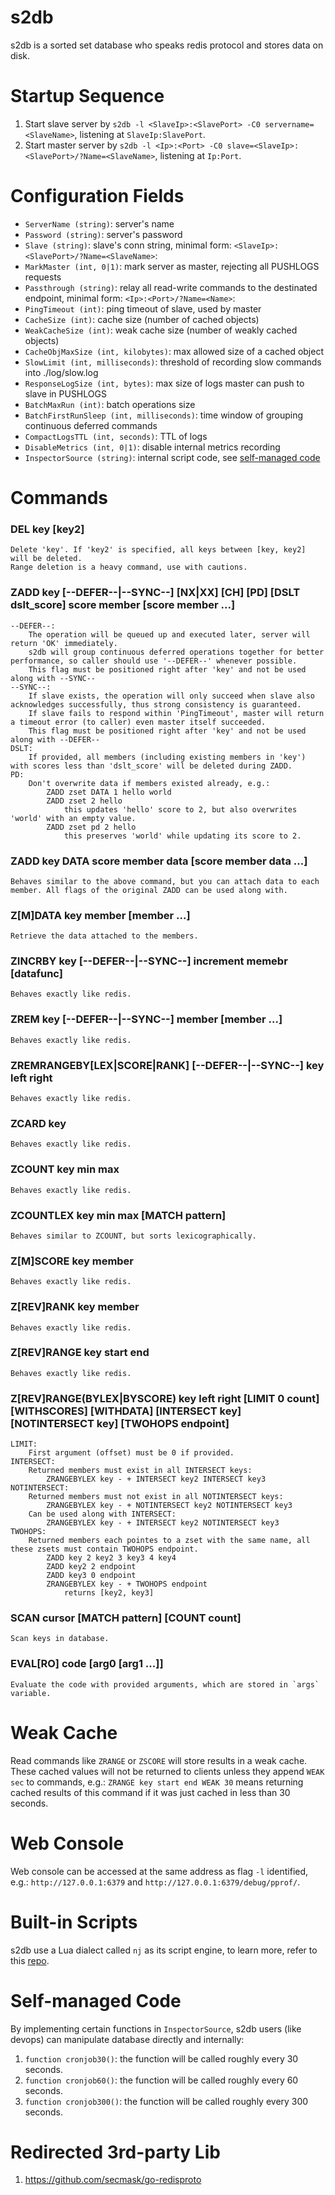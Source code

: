 # s2db
s2db is a sorted set database who speaks redis protocol and stores data on disk.

# Startup Sequence
1. Start slave server by `s2db -l <SlaveIp>:<SlavePort> -C0 servername=<SlaveName>`, listening at `SlaveIp:SlavePort`.
2. Start master server by `s2db -l <Ip>:<Port> -C0 slave=<SlaveIp>:<SlavePort>/?Name=<SlaveName>`, listening at `Ip:Port`.

# Configuration Fields
- `ServerName (string)`: server's name
- `Password (string)`: server's password
- `Slave (string)`: slave's conn string, minimal form: `<SlaveIp>:<SlavePort>/?Name=<SlaveName>`:
- `MarkMaster (int, 0|1)`: mark server as master, rejecting all PUSHLOGS requests
- `Passthrough (string)`: relay all read-write commands to the destinated endpoint, minimal form: `<Ip>:<Port>/?Name=<Name>`:
- `PingTimeout (int)`: ping timeout of slave, used by master
- `CacheSize (int)`: cache size (number of cached objects)
- `WeakCacheSize (int)`: weak cache size (number of weakly cached objects)
- `CacheObjMaxSize (int, kilobytes)`: max allowed size of a cached object
- `SlowLimit (int, milliseconds)`: threshold of recording slow commands into ./log/slow.log
- `ResponseLogSize (int, bytes)`: max size of logs master can push to slave in PUSHLOGS
- `BatchMaxRun (int)`: batch operations size
- `BatchFirstRunSleep (int, milliseconds)`: time window of grouping continuous deferred commands 
- `CompactLogsTTL (int, seconds)`: TTL of logs
- `DisableMetrics (int, 0|1)`: disable internal metrics recording
- `InspectorSource (string)`: internal script code, see [self-managed code](#Self-managed%20Code)

# Commands
### DEL key [key2]
    Delete 'key'. If 'key2' is specified, all keys between [key, key2] will be deleted.
    Range deletion is a heavy command, use with cautions.
### ZADD key [--DEFER--|--SYNC--] [NX|XX] [CH] [PD] [DSLT dslt_score] score member [score member ...]
    --DEFER--:
        The operation will be queued up and executed later, server will return 'OK' immediately.
        s2db will group continuous deferred operations together for better performance, so caller should use '--DEFER--' whenever possible.
        This flag must be positioned right after 'key' and not be used along with --SYNC--
    --SYNC--:
        If slave exists, the operation will only succeed when slave also acknowledges successfully, thus strong consistency is guaranteed.
        If slave fails to respond within 'PingTimeout', master will return a timeout error (to caller) even master itself succeeded.
        This flag must be positioned right after 'key' and not be used along with --DEFER--
    DSLT:
        If provided, all members (including existing members in 'key') with scores less than 'dslt_score' will be deleted during ZADD.
    PD:
        Don't overwrite data if members existed already, e.g.:
            ZADD zset DATA 1 hello world
            ZADD zset 2 hello
                this updates 'hello' score to 2, but also overwrites 'world' with an empty value.
            ZADD zset pd 2 hello 
                this preserves 'world' while updating its score to 2.
### ZADD key DATA score member data [score member data ...]
    Behaves similar to the above command, but you can attach data to each member. All flags of the original ZADD can be used along with.
### Z[M]DATA key member [member ...]
    Retrieve the data attached to the members.
### ZINCRBY key [--DEFER--|--SYNC--] increment memebr [datafunc]
    Behaves exactly like redis.
### ZREM key [--DEFER--|--SYNC--] member [member ...]
    Behaves exactly like redis.
### ZREMRANGEBY[LEX|SCORE|RANK] [--DEFER--|--SYNC--] key left right
    Behaves exactly like redis.
### ZCARD key
    Behaves exactly like redis.
### ZCOUNT key min max
    Behaves exactly like redis.
### ZCOUNTLEX key min max [MATCH pattern]
    Behaves similar to ZCOUNT, but sorts lexicographically.
### Z[M]SCORE key member
    Behaves exactly like redis.
### Z[REV]RANK key member
    Behaves exactly like redis.
### Z[REV]RANGE key start end
    Behaves exactly like redis.
### Z[REV]RANGE(BYLEX|BYSCORE) key left right [LIMIT 0 count] [WITHSCORES] [WITHDATA] [INTERSECT key] [NOTINTERSECT key] [TWOHOPS endpoint]
    LIMIT:
        First argument (offset) must be 0 if provided.
    INTERSECT:
        Returned members must exist in all INTERSECT keys:
            ZRANGEBYLEX key - + INTERSECT key2 INTERSECT key3
    NOTINTERSECT:
        Returned members must not exist in all NOTINTERSECT keys:
            ZRANGEBYLEX key - + NOTINTERSECT key2 NOTINTERSECT key3
        Can be used along with INTERSECT:
            ZRANGEBYLEX key - + INTERSECT key2 NOTINTERSECT key3
    TWOHOPS:
        Returned members each pointes to a zset with the same name, all these zsets must contain TWOHOPS endpoint.
            ZADD key 2 key2 3 key3 4 key4
            ZADD key2 2 endpoint
            ZADD key3 0 endpoint
            ZRANGEBYLEX key - + TWOHOPS endpoint
                returns [key2, key3]
### SCAN cursor [MATCH pattern] [COUNT count]
    Scan keys in database.
### EVAL[RO] code [arg0 [arg1 ...]]
    Evaluate the code with provided arguments, which are stored in `args` variable.

# Weak Cache
Read commands like `ZRANGE` or `ZSCORE` will store results in a weak cache.
These cached values will not be returned to clients unless they append `WEAK sec` to commands,
e.g.: `ZRANGE key start end WEAK 30` means returning cached results of this command if it was just cached in less than 30 seconds.

# Web Console
Web console can be accessed at the same address as flag `-l` identified, e.g.: `http://127.0.0.1:6379` and `http://127.0.0.1:6379/debug/pprof/`.

# Built-in Scripts
s2db use a Lua dialect called `nj` as its script engine, to learn more, refer to this [repo](https://github.com/coyove/nj).

# Self-managed Code
By implementing certain functions in `InspectorSource`, s2db users (like devops) can manipulate database directly and internally:
1. `function cronjob30()`: the function will be called roughly every 30 seconds.
2. `function cronjob60()`: the function will be called roughly every 60 seconds.
3. `function cronjob300()`: the function will be called roughly every 300 seconds.

# Redirected 3rd-party Lib
1. https://github.com/secmask/go-redisproto